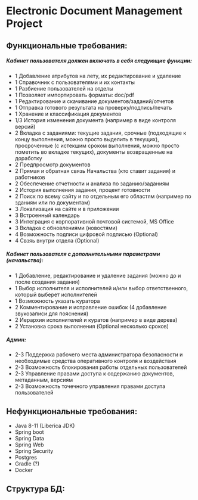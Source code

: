 # Electronic Document Management Project

## Функциональные требования:
##### Кабинет пользователя должен включать в себя следующие функции:
* 1 Добавление атрибутов на лету, их редактирование и удаление
* 1 Справочник с пользователями и их контакты
* 1 Разбиение пользователей на отделы
* 1 Позволяет импортировать форматы: doc/pdf
* 1 Редактирование и скачивание документов/заданий/отчетов
* 1 Отправка готового результата на проверку/подпись/печать
* 1 Хранение и классификация документов
* 1/3 История изменения документа (например в виде контроля версий)
* 2 Вкладка с заданиями: текущие задания, срочные (подходящие к концу выполнения, можно просто выделить в текущих),
 просроченные (с истекшим сроком выполнения, можно просто пометить во вкладке текущих), документы возвращенные на доработку
* 2 Предпросмотр документов
* 2 Прямая и обратная связь Начальства (кто ставит задания) и работников
* 2 Обеспечение отчетности и анализа по заданию/заданиям
* 2 История выполнения задания, процент готовности
* 2 Поиск по всему сайту и по отдельным его областям (например по зданиям или по документам)
* 3 Локализация на сайте и в приложении
* 3 Встроенный календарь
* 3 Интеграция с корпоративной почтовой системой, MS Office
* 3 Вкладка с обновлениями (новостями)
* 4 Возможность подписи цифровой подписью (Optional)
* 4 Свзяь внутри отдела (Optional)

##### Кабинет пользователя с дополнительными параметрами (начальства):
* 1 Добавление, редактирование и удаление задания (можно до и после создания задания)
* 1 Выбор исполнителя и исполнителей и/или выбор ответственного, который выберет исполнителей
* 1 Возможность указать куратора
* 2 Комментирование и исправление ошибок (4 добавление звукозаписи для пояснения)
* 2 Иерархия исполнителей и куратов (например в виде дерева)
* 2 Установка срока выполнения (Optional несколько сроков)

##### Админ:
* 2-3 Поддержка рабочего места администратора безопасности и необходимые средства оперативного контроля и воздействия
* 2-3 Возможность блокирования работы отдельных пользователей
* 2-3 Управление правами доступа к содержанию документов, метаданным, версиям
* 2-3 Возможность точечного управления правами доступа пользователей

## Нефункциональные требования:
* Java 8-11 (Liberica JDK)
* Spring boot
* Spring Data 
* Spring Web
* Spring Security
* Postgres
* Gradle (?)
* Docker

## Структура БД:
